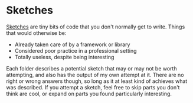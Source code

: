 # Sketches

[Sketches][] are tiny bits of code that you don't normally get to write.
Things that would otherwise be:
* Already taken care of by a framework or library
* Considered poor practice in a professional setting
* Totally useless, despite being interesting

[Sketches]: https://blog.cameldridge.com/article/20230131-sketching-for-nerds/

Each folder describes a potential sketch that may or may not be worth
attempting, and also has the output of my own attempt at it. There are
no right or wrong answers though, so long as it at least kind of achieves
what was described. If you attempt a sketch, feel free to skip parts you
don't think are cool, or expand on parts you found particularly interesting.
